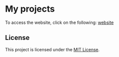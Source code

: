 # My projects

To access the website, click on the following:  [website](https://fresh-goods-nigl.vercel.app/)

## License

This project is licensed under the [MIT License](LICENSE).
